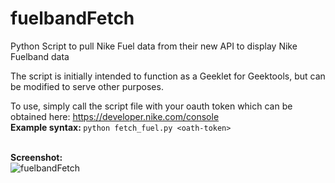 fuelbandFetch
=============

Python Script to pull Nike Fuel data from their new API to display Nike Fuelband data

The script is initially intended to function as a Geeklet for Geektools, but can be modified to serve other purposes.

To use, simply call the script file with your oauth token which can be obtained here: <a href="https://developer.nike.com/console">https://developer.nike.com/console</a>
<br/><b>Example syntax: </b>
```python fetch_fuel.py <oath-token>```

<br/><b>Screenshot:</b><br/>
![fuelbandFetch](http://farm9.staticflickr.com/8522/8490359941_d088c8ea4b_d.jpg)
